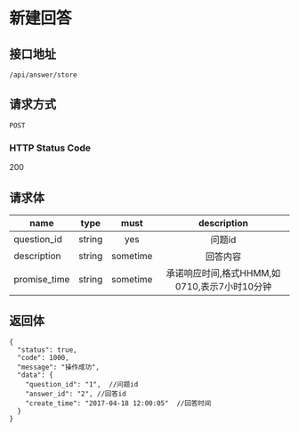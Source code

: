 # 新建回答

## 接口地址

`/api/answer/store`

## 请求方式

`POST`

### HTTP Status Code

200

## 请求体

| name     | type     | must     | description |
|----------|:--------:|:--------:|:--------:|
| question_id | string   | yes   | 问题id |
| description   | string   | sometime      | 回答内容 |
| promise_time     | string   | sometime      | 承诺响应时间,格式HHMM,如0710,表示7小时10分钟 |

## 返回体

```json5
{
  "status": true,
  "code": 1000,
  "message": "操作成功",
  "data": {
    "question_id": "1",  //问题id
    "answer_id": "2", //回答id
    "create_time": "2017-04-18 12:00:05"  //回答时间
  }
}
``` 
